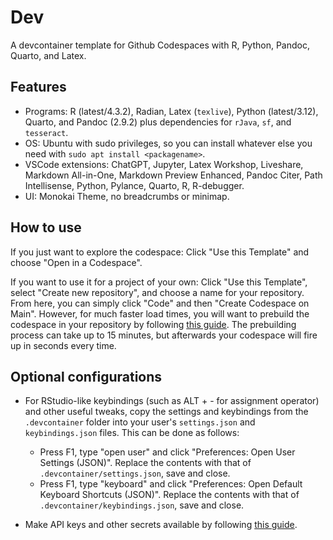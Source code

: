 # Dev

A devcontainer template for Github Codespaces with R, Python, Pandoc, Quarto, and Latex.

## Features

- Programs: R (latest/4.3.2), Radian, Latex (`texlive`), Python (latest/3.12), Quarto, and Pandoc (2.9.2) plus dependencies for `rJava`, `sf`, and `tesseract`. 
- OS: Ubuntu with sudo privileges, so you can install whatever else you need with `sudo apt install <packagename>`. 
- VSCode extensions: ChatGPT, Jupyter, Latex Workshop, Liveshare, Markdown All-in-One, Markdown Preview Enhanced, Pandoc Citer, Path Intellisense, Python, Pylance, Quarto, R, R-debugger.
- UI: Monokai Theme, no breadcrumbs or minimap.

## How to use

If you just want to explore the codespace: Click "Use this Template" and choose "Open in a Codespace".

If you want to use it for a project of your own: Click "Use this Template", select "Create new repository", and choose a name for your repository. From here, you can simply click "Code" and then "Create Codespace on Main". However, for much faster load times, you will want to prebuild the codespace in your repository by following [this guide](https://docs.github.com/en/codespaces/prebuilding-your-codespaces/configuring-prebuilds#configuring-prebuilds). The prebuilding process can take up to 15 minutes, but afterwards your codespace will fire up in seconds every time. 

## Optional configurations

- For RStudio-like keybindings (such as ALT + - for assignment operator) and other useful tweaks, copy the settings and keybindings from the `.devcontainer` folder into your user's `settings.json` and `keybindings.json` files. This can be done as follows: 
  - Press F1, type "open user" and click "Preferences: Open User Settings (JSON)". Replace the contents with that of `.devcontainer/settings.json`, save and close.
  - Press F1, type "keyboard" and click "Preferences: Open Default Keyboard Shortcuts (JSON)". Replace the contents with that of `.devcontainer/keybindings.json`, save and close. 

- Make API keys and other secrets available by following [this guide](https://docs.github.com/en/codespaces/managing-your-codespaces/managing-secrets-for-your-codespaces).

